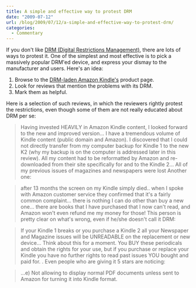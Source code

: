 ```yaml
---
title: A simple and effective way to protest DRM
date: "2009-07-12"
url: /blog/2009/07/12/a-simple-and-effective-way-to-protest-drm/
categories:
  - Commentary
---
```

If you don't like [DRM (Digital Restrictions Management)][1], there are lots of ways to protest it. One of the simplest and most effective is to pick a massively popular DRM'ed device, and express your dismay to the manufacturer and users. Here's an idea:

1.  Browse to the [DRM-laden Amazon Kindle's][2] product page.
2.  Look for reviews that mention the problems with its DRM.
3.  Mark them as helpful.

Here is a selection of such reviews, in which the reviewers rightly protest the restrictions, even though some of them are not really educated about DRM per se:

> Having invested HEAVILY in Amazon Kindle content, I looked forward to the new and improved version&#8230; I have a tremendous volume of Kindle content (public domain and Amazon). I discovered that I could not directly transfer from my computer backup for Kindle 1 to the new K2 (why my backup is on the computer is addressed later in this review). All my content had to be reformatted by Amazon and re-downloaded from their site specifically for and to the Kindle 2&#8230; All of my previous issues of magazines and newspapers were lost
Another one:

> after 13 months the screen on my Kindle simply died.. when I spoke with Amazon customer service they confirmed that it's a fairly common complaint&#8230; there is nothing I can do other than buy a new one&#8230; there are books that I have purchased that I now can't read, and Amazon won't even refund me my money for those!
This person is pretty clear on what's wrong, even if he/she doesn't call it DRM:

> If your Kindle 1 breaks or you purchase a Kindle 2 all your Newspaper and Magazine issues will be UNREADABLE on the replacement or new device&#8230; Think about this for a moment. You BUY these periodicals and obtain the rights for your use, but if you purchase or replace your Kindle you have no further rights to read past issues YOU bought and paid for. .
Even people who are giving it 5 stars are noticing:

> &#8230;e) Not allowing to display normal PDF documents unless sent to Amazon for turning it into Kindle format.

 [1]: http://defectivebydesign.org/
 [2]: http://www.amazon.com/Kindle-Amazons-Wireless-Reading-Generation/dp/B00154JDAI/?tag=xaprb-20
